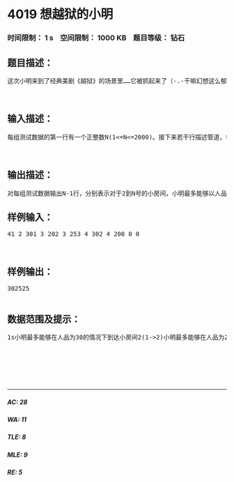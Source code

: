 # 4019 想越狱的小明   
### 时间限制： 1 s&nbsp;&nbsp;&nbsp;&nbsp;空间限制： 1000 KB&nbsp;&nbsp;&nbsp;&nbsp;题目等级： 钻石  
## 题目描述：  

<pre>
这次小明来到了经典美剧《越狱》的场景里……它被抓起来了（-.-干嘛幻想这么郁闷的场景……）。小明身为新一代的Scofield，在挖了半个月之后终于挖通牢房里的地道。在地道里，无数的管道路线困惑了它。（若对情节有任何疑问，请观看原剧）    小明看了看自己的纹身，明白了整个管道网是由N个小房间和若干小房间之间的单向的管道组成的。小房间编号为不超过N的正整数。对于某个管道，小明只能在人品不超过一定程度时通过。小明一开始在房间1，现在小明想知道，每个小房间他最多能够以人品多少的状态到达。注意，小明的人品在出发以后是不会改变的。  
                      

</pre>
  
  
## 输入描述：  

<pre>
每组测试数据的第一行有一个正整数N(1<=N<=2000)。接下来若干行描述管道，每行三个正整数A,B,R(1<=A,B<=N)，表示A房间有一条到达B房间的管道，且小明的人品不超过R时可以通过（注意从B房间不可由此管道到达A房间，即管道是单向的)整个输入数据以一行0 0 0结束 特别地，对于30%的数据，有N<=100 表示A房间有一条到达B房间的管道，且小明的人品不超过R时可以通过（注意从B房间不可由此管道到达A房间，  
  

</pre>
  
  
## 输出描述：  

<pre>
对每组测试数据输出N-1行，分别表示对于2到N号的小房间，小明最多能够以人品多少的状态到达。
</pre>
  
  
## 样例输入：  

<pre>
41 2 301 3 202 3 253 4 302 4 200 0 0  
  

</pre>
  
  
## 样例输出：  

<pre>
302525  

</pre>
  
  
## 数据范围及提示：  

<pre>
1s小明最多能够在人品为30的情况下到达小房间2(1->2)小明最多能够在人品为25的情况下到达小房间3(1->2->3)小明最多能够在人品为25的情况下到达小房间4(1->2->3->4)；  
  
  
  
   
  

</pre>
  
  
***  

##### AC: 28  
##### WA: 11  
##### TLE: 8  
##### MLE: 9  
##### RE: 5  

